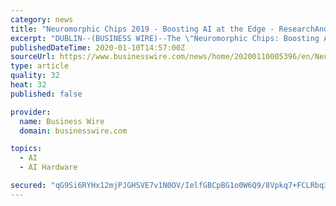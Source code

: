 ```yaml
---
category: news
title: "Neuromorphic Chips 2019 - Boosting AI at the Edge - ResearchAndMarkets.com"
excerpt: "DUBLIN--(BUSINESS WIRE)--The \"Neuromorphic Chips: Boosting AI at the Edge\" report has been added to ResearchAndMarkets.com's offering. The Report Includes: An overview of the global market for neuromorphic chip and discussion on its future market potential An understanding of the current state of neuromorphic computing and neuromorphic chip ..."
publishedDateTime: 2020-01-10T14:57:00Z
sourceUrl: https://www.businesswire.com/news/home/20200110005396/en/Neuromorphic-Chips-2019---Boosting-AI-Edge
type: article
quality: 32
heat: 32
published: false

provider:
  name: Business Wire
  domain: businesswire.com

topics:
  - AI
  - AI Hardware

secured: "qG9Si6RYHx12mjPJGHSVE7v1N0OV/IelfGBCpBG1o0W6Q9/8Vpkq7+FCLRbq3tajmyto5Ssb8R248S3q0v+IKnZvAs/FYQJcAP93Unlq8GsLnqaR2aUfAw1j2V/t/E4RjgQJ+vMo4WOTRvRmuJboOfO2YkI+CYxQG9/sDOHwn7vQwbW2abWKQ6IGEhWar9JblphuUMDq1smE0KuX5QsmakwKv32ZFaFG2JoJyLQdgMvRQMUCm03YGo0HjiDD3+3lJQlqrlO1oNwSJm93Jc++oV2gg/m3c11iNnp2jEafq41oqSDSkdpRgNLOM/661EyH3ytr8aPl3GlOCFkBkJR2ubFY18SAFnWe4eCJ6s+sibkgLA4Vmw9DoBfzopUXy88ncyCdVnIUKBn6KuDog38cyCXgTYTFWJnPUYpR42EutvJVLWwFKX9CYYTEJt1pgDyQQZldwXTmwupLHMhbUGDJ+g==;/T8scj4yNpm+EdlQN+VGRw=="
---
```


